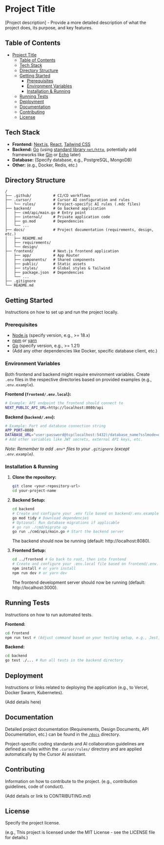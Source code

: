 # Project Title

<!-- Add badges here: build status, coverage, license, etc. -->
<!-- Example: [![Build Status](...)](...) -->

[Project description] - Provide a more detailed description of what the project does, its purpose, and key features.

## Table of Contents

- [Project Title](#project-title)
  - [Table of Contents](#table-of-contents)
  - [Tech Stack](#tech-stack)
  - [Directory Structure](#directory-structure)
  - [Getting Started](#getting-started)
    - [Prerequisites](#prerequisites)
    - [Environment Variables](#environment-variables)
    - [Installation \& Running](#installation--running)
  - [Running Tests](#running-tests)
  - [Deployment](#deployment)
  - [Documentation](#documentation)
  - [Contributing](#contributing)
  - [License](#license)

## Tech Stack

- **Frontend:** [Next.js](https://nextjs.org/), [React](https://reactjs.org/), [Tailwind CSS](https://tailwindcss.com/)
- **Backend:** [Go](https://golang.org/) (using [standard library `net/http`](https://pkg.go.dev/net/http), potentially add frameworks like [Gin](https://gin-gonic.com/) or [Echo](https://echo.labstack.com/) later)
- **Database:** (Specify database, e.g., PostgreSQL, MongoDB)
- **Other:** (e.g., Docker, Redis, etc.)

## Directory Structure

```
/
├── .github/          # CI/CD workflows
├── .cursor/          # Cursor AI configuration and rules
│   └── rules/        # Project-specific AI rules (.mdc files)
├── backend/          # Go backend application
│   ├── cmd/api/main.go # Entry point
│   ├── internal/     # Private application code
│   ├── go.mod        # Dependencies
│   └── ...
├── docs/             # Project documentation (requirements, design, etc.)
│   ├── README.md
│   ├── requirements/
│   └── design/
├── frontend/         # Next.js frontend application
│   ├── app/          # App Router
│   ├── components/   # Shared components
│   ├── public/       # Static assets
│   ├── styles/       # Global styles & Tailwind
│   ├── package.json  # Dependencies
│   └── ...
├── .gitignore
└── README.md
```

## Getting Started

Instructions on how to set up and run the project locally.

### Prerequisites

- [Node.js](https://nodejs.org/) (specify version, e.g., >= 18.x)
- [npm](https://www.npmjs.com/) or [yarn](https://yarnpkg.com/)
- [Go](https://golang.org/dl/) (specify version, e.g., >= 1.21)
- (Add any other dependencies like Docker, specific database client, etc.)

### Environment Variables

Both frontend and backend might require environment variables. Create `.env` files in the respective directories based on provided examples (e.g., `.env.example`).

**Frontend (`frontend/.env.local`):**

```bash
# Example: API endpoint the frontend should connect to
NEXT_PUBLIC_API_URL=http://localhost:8080/api
```

**Backend (`backend/.env`):**

```bash
# Example: Port and database connection string
APP_PORT=8080
DATABASE_URL="user:password@tcp(localhost:5432)/database_name?sslmode=disable"
# Add other variables like JWT secrets, external API keys, etc.
```
*Note: Remember to add `.env*` files to your `.gitignore` (except `.env.example`).*

### Installation & Running

1.  **Clone the repository:**
    ```bash
    git clone <your-repository-url>
    cd your-project-name
    ```

2.  **Backend Setup:**
    ```bash
    cd backend
    # Create and configure your .env file based on backend/.env.example (if provided)
    go mod tidy # Download dependencies
    # Optional: Run database migrations if applicable
    # go run ./cmd/migrate up
    go run ./cmd/api/main.go # Start the backend server
    ```
    The backend should now be running (default: http://localhost:8080).

3.  **Frontend Setup:**
    ```bash
    cd ../frontend # Go back to root, then into frontend
    # Create and configure your .env.local file based on frontend/.env.local.example (if provided)
    npm install # or yarn install
    npm run dev # or yarn dev
    ```
    The frontend development server should now be running (default: http://localhost:3000).

## Running Tests

Instructions on how to run automated tests.

**Frontend:**

```bash
cd frontend
npm run test # (Adjust command based on your testing setup, e.g., Jest, Cypress)
```

**Backend:**

```bash
cd backend
go test ./... # Run all tests in the backend directory
```

## Deployment

Instructions or links related to deploying the application (e.g., to Vercel, Docker Swarm, Kubernetes).

(Add details here)

## Documentation

Detailed project documentation (Requirements, Design Documents, API Documentation, etc.) can be found in the [`/docs`](./docs/) directory.

Project-specific coding standards and AI collaboration guidelines are defined as rules within the `.cursor/rules/` directory and are applied automatically by the Cursor AI assistant.

## Contributing

Information on how to contribute to the project. (e.g., contribution guidelines, code of conduct).

(Add details or link to CONTRIBUTING.md)

## License

Specify the project license.

(e.g., This project is licensed under the MIT License - see the LICENSE file for details.) 